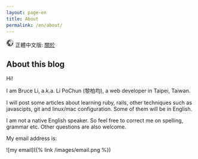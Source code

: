 ```yaml
---
layout: page-en
title: About
permalink: /en/about/
---
```


![](/images/world.png) 正體中文版: [關於](/tw/about/)

## About this blog

Hi!

I am Bruce Li, a.k.a. Li PoChun (黎柏均), a web developer in Taipei, Taiwan.

I will post some articles about learning ruby, rails, other techniques such as javascipts, git and linux/mac configuration. Some of them will be in English.

I am not a native English speaker. So feel free to correct me on spelling, grammar etc. Other questions are also welcome.

My email address is:

![my email]({% link /images/email.png %})

